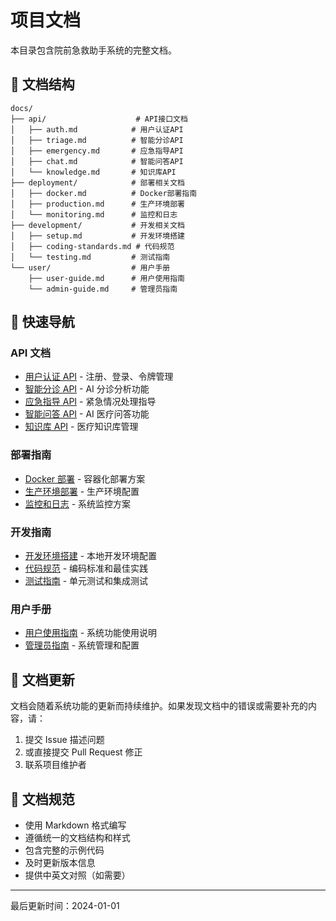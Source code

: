 # 项目文档

本目录包含院前急救助手系统的完整文档。

## 📁 文档结构

```
docs/
├── api/                    # API接口文档
│   ├── auth.md            # 用户认证API
│   ├── triage.md          # 智能分诊API
│   ├── emergency.md       # 应急指导API
│   ├── chat.md            # 智能问答API
│   └── knowledge.md       # 知识库API
├── deployment/            # 部署相关文档
│   ├── docker.md          # Docker部署指南
│   ├── production.md      # 生产环境部署
│   └── monitoring.md      # 监控和日志
├── development/           # 开发相关文档
│   ├── setup.md           # 开发环境搭建
│   ├── coding-standards.md # 代码规范
│   └── testing.md         # 测试指南
└── user/                  # 用户手册
    ├── user-guide.md      # 用户使用指南
    └── admin-guide.md     # 管理员指南
```

## 📖 快速导航

### API 文档

- [用户认证 API](./api/auth.md) - 注册、登录、令牌管理
- [智能分诊 API](./api/triage.md) - AI 分诊分析功能
- [应急指导 API](./api/emergency.md) - 紧急情况处理指导
- [智能问答 API](./api/chat.md) - AI 医疗问答功能
- [知识库 API](./api/knowledge.md) - 医疗知识库管理

### 部署指南

- [Docker 部署](./deployment/docker.md) - 容器化部署方案
- [生产环境部署](./deployment/production.md) - 生产环境配置
- [监控和日志](./deployment/monitoring.md) - 系统监控方案

### 开发指南

- [开发环境搭建](./development/setup.md) - 本地开发环境配置
- [代码规范](./development/coding-standards.md) - 编码标准和最佳实践
- [测试指南](./development/testing.md) - 单元测试和集成测试

### 用户手册

- [用户使用指南](./user/user-guide.md) - 系统功能使用说明
- [管理员指南](./user/admin-guide.md) - 系统管理和配置

## 🔄 文档更新

文档会随着系统功能的更新而持续维护。如果发现文档中的错误或需要补充的内容，请：

1. 提交 Issue 描述问题
2. 或直接提交 Pull Request 修正
3. 联系项目维护者

## 📝 文档规范

- 使用 Markdown 格式编写
- 遵循统一的文档结构和样式
- 包含完整的示例代码
- 及时更新版本信息
- 提供中英文对照（如需要）

---

最后更新时间：2024-01-01
